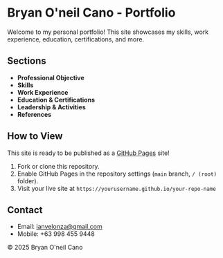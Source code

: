 # Bryan O'neil Cano - Portfolio

Welcome to my personal portfolio! This site showcases my skills, work experience, education, certifications, and more.

## Sections

- **Professional Objective**
- **Skills**
- **Work Experience**
- **Education & Certifications**
- **Leadership & Activities**
- **References**

## How to View

This site is ready to be published as a [GitHub Pages](https://pages.github.com/) site!

1. Fork or clone this repository.
2. Enable GitHub Pages in the repository settings (`main` branch, `/ (root)` folder).
3. Visit your live site at `https://yourusername.github.io/your-repo-name`

## Contact

- Email: ianvelonza@gmail.com
- Mobile: +63 998 455 9448

&copy; 2025 Bryan O'neil Cano
